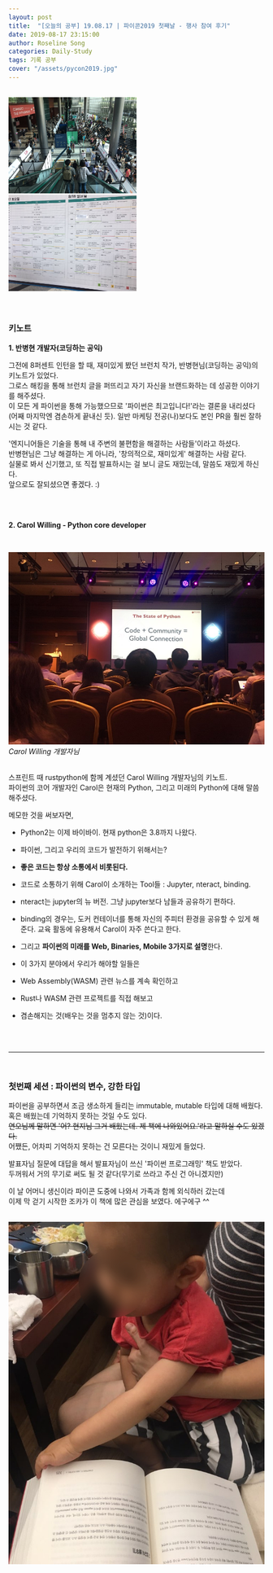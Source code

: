 ```yaml
---
layout: post
title:  "[오늘의 공부] 19.08.17 | 파이콘2019 첫째날 - 행사 참여 후기"
date: 2019-08-17 23:15:00
author: Roseline Song
categories: Daily-Study
tags: 기록 공부
cover: "/assets/pycon2019.jpg"
---
```


<br>

<div class="row">
<img src="/assets/images/190817_02.jpg" style="width:50%;">
<img src="/assets/images/190817_03.jpg" style="width:50%;">
</div>

<br>
<br>


### 키노트 

**1. 반병현 개발자(코딩하는 공익)**

그전에 8퍼센트 인턴을 할 때, 재미있게 봤던 브런치 작가, 반병현님(코딩하는 공익)의 키노트가 있었다. <br>
그로스 해킹을 통해 브런치 글을 퍼뜨리고 자기 자신을 브랜드화하는 데 성공한 이야기를 해주셨다. <br>
이 모든 게 파이썬을 통해 가능했으므로 '파이썬은 최고입니다!'라는 결론을 내리셨다 (어째 마지막엔 겸손하게 끝내신 듯). 일반 마케팅 전공(나)보다도 본인 PR을 훨씬 잘하시는 것 같다. 

'엔지니어들은 기술을 통해 내 주변의 불편함을 해결하는 사람들'이라고 하셨다. <br>
반병현님은 그냥 해결하는 게 아니라, '창의적으로, 재미있게' 해결하는 사람 같다. <br>
실물로 봐서 신기했고, 또 직접 발표하시는 걸 보니 글도 재밌는데, 말씀도 재밌게 하신다. <br>
앞으로도 잘되셨으면 좋겠다. :) 

<br>
<br>

**2. Carol Willing - Python core developer**

<br>

<img src="/assets/images/190817_04.jpg">*Carol Willing 개발자님*

<br>
​
스프린트 때 rustpython에 함께 계셨던 Carol Willing 개발자님의 키노트. <br>
파이썬의 코어 개발자인 Carol은 현재의 Python, 그리고 미래의 Python에 대해 말씀해주셨다.

메모한 것을 써보자면,

- Python2는 이제 바이바이. 현재 python은 3.8까지 나왔다. 
- 파이썬, 그리고 우리의 코드가 발전하기 위해서는?
- **좋은 코드는 항상 소통에서 비롯된다.** 
- 코드로 소통하기 위해 Carol이 소개하는 Tool들 : Jupyter, nteract, binding. 
- nteract는 jupyter의 뉴 버전. 그냥 jupyter보다 남들과 공유하기 편하다.
- binding의 경우는, 도커 컨테이너를 통해 자신의 주피터 환경을 공유할 수 있게 해준다. 교육 활동에 유용해서 Carol이 자주 쓴다고 한다.

- 그리고 **파이썬의 미래를 Web, Binaries, Mobile 3가지로 설명**한다.
- 이 3가지 분야에서 우리가 해야할 일들은
- Web Assembly(WASM) 관련 뉴스를 계속 확인하고
- Rust나 WASM 관련 프로젝트를 직접 해보고
- 겸손해지는 것(배우는 것을 멈추지 않는 것)이다.


<br>
<br>

<hr>

<br>

### 첫번째 세션 : 파이썬의 변수, 강한 타입

파이썬을 공부하면서 조금 생소하게 들리는 immutable, mutable 타입에 대해 배웠다. <br>
혹은 배웠는데 기억하지 못하는 것일 수도 있다. <br>
~~연오님께 말하면 '어? 현지님 그거 배웠는데. 제 책에 나와있어요.'라고 말하실 수도 있겠다.~~ <br>
어쨌든, 어차피 기억하지 못하는 건 모른다는 것이니 재밌게 들었다. 

발표자님 질문에 대답을 해서 발표자님이 쓰신 '파이썬 프로그래밍' 책도 받았다. <br>
두꺼워서 거의 무기로 써도 될 것 같다(무기로 쓰라고 주신 건 아니겠지만)

이 날 어머니 생신이라 파이콘 도중에 나와서 가족과 함께 외식하러 갔는데 <br>
이제 막 걷기 시작한 조카가 이 책에 많은 관심을 보였다. 에구에구 ^^ 


<br>

<img src="/assets/images/190817_01.jpg">

<br>
<br>
